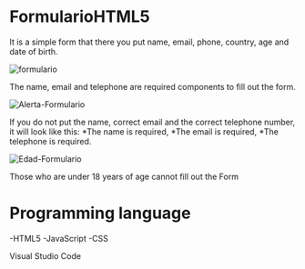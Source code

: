 # FormularioHTML5

It is a simple form that there you put name, 
email, phone, country, age and date of birth.

![formulario](https://user-images.githubusercontent.com/62777613/205205569-cd4fa68f-f106-4df8-bf1c-bd4292908987.png)

The name, email and telephone are required 
components to fill out the form.

![Alerta-Formulario](https://user-images.githubusercontent.com/62777613/205205636-e16b41a7-954e-47e1-8b1d-a5804b9a4c85.png)

If you do not put the name, correct email 
and the correct telephone number, it will 
look like this: *The name is required, 
*The email is required, *The telephone 
is required.

![Edad-Formulario](https://user-images.githubusercontent.com/62777613/205205665-df383b1d-d16a-41e4-a261-617fd86409ff.png)

Those who are under 18 years 
of age cannot fill out the Form

# Programming language
-HTML5
-JavaScript
-CSS

Visual Studio Code

